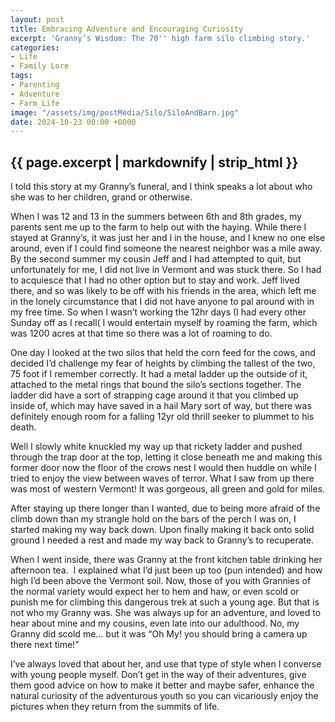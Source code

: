```yaml
---
layout: post
title: Embracing Adventure and Encouraging Curiosity
excerpt: 'Granny’s Wisdom: The 70'' high farm silo climbing story.'
categories:
- Life
- Family Lore
tags:
- Parenting
- Adventure
- Farm_Life
image: "/assets/img/postMedia/Silo/SiloAndBarn.jpg"
date: 2024-10-23 00:00 +0000
---
```

## {{ page.excerpt | markdownify | strip_html }}

I told this story at my Granny’s funeral, and I think speaks a lot about who she was to her children, grand or otherwise.

When I was 12 and 13 in the summers between 6th and 8th grades, my parents sent me up to the farm to help out with the haying. While there I stayed at Granny’s, it was just her and I in the house, and I knew no one else around, even if I could find someone the nearest neighbor was a mile away. By the second summer my cousin Jeff and I had attempted to quit, but unfortunately for me, I did not live in Vermont and was stuck there. So I had to acquiesce that I had no other option but to stay and work. Jeff lived there, and so was likely to be off with his friends in the area, which left me in the lonely circumstance that I did not have anyone to pal around with in my free time. So when I wasn’t working the 12hr days (I had every other Sunday off as I recall( I would entertain myself by roaming the farm, which was 1200 acres at that time so there was a lot of roaming to do.

One day I looked at the two silos that held the corn feed for the cows, and decided I’d challenge my fear of heights by climbing the tallest of the two, 75 foot if I remember correctly. It had a metal ladder up the outside of it, attached to the metal rings that bound the silo’s sections together. The ladder did have a sort of strapping cage around it that you climbed up inside of, which may have saved in a hail Mary sort of way, but there was definitely enough room for a falling 12yr old thrill seeker to plummet to his death.

Well I slowly white knuckled my way up that rickety ladder and pushed through the trap door at the top, letting it close beneath me and making this former door now the floor of the crows nest I would then huddle on while I tried to enjoy the view between waves of terror. What I saw from up there was most of western Vermont! It was gorgeous, all green and gold for miles.

After staying up there longer than I wanted, due to being more afraid of the climb down than my strangle hold on the bars of the perch I was on, I started making my way back down. Upon finally making it back onto solid ground I needed a rest and made my way back to Granny’s to recuperate. 

When I went inside, there was Granny at the front kitchen table drinking her afternoon tea.  I explained what I’d just been up too (pun intended) and how high I’d been above the Vermont soil. Now, those of you with Grannies of the normal variety would expect her to hem and haw, or even scold or punish me for climbing this dangerous trek at such a young age. But that is not who my Granny was. She was always up for an adventure, and loved to hear about mine and my cousins, even late into our adulthood. No, my Granny did scold me… but it was “Oh My! you should bring a camera up there next time!”  

I’ve always loved that about her, and use that type of style when I converse with young people myself. Don’t get in the way of their adventures, give them good advice on how to make it better and maybe safer, enhance the natural curiosity of the adventurous youth so you can vicariously enjoy the pictures when they return from the summits of life.
